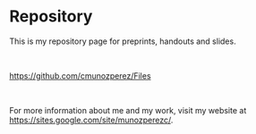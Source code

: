# Repository

<p>This is my repository page for preprints, handouts and slides.</p>
<p>&nbsp;</p>

<p><a href="https://github.com/cmunozperez/Files">https://github.com/cmunozperez/Files</a></p>
<p>&nbsp;</p>

<p>For more information about me and my work, visit my website at <a href="https://sites.google.com/site/munozperezc/">https://sites.google.com/site/munozperezc/</a>.</p>
